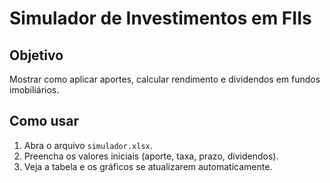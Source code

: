 # Simulador de Investimentos em FIIs

## Objetivo  
Mostrar como aplicar aportes, calcular rendimento e dividendos em fundos imobiliários.

## Como usar  
1. Abra o arquivo `simulador.xlsx`.  
2. Preencha os valores iniciais (aporte, taxa, prazo, dividendos).  
3. Veja a tabela e os gráficos se atualizarem automaticamente.
